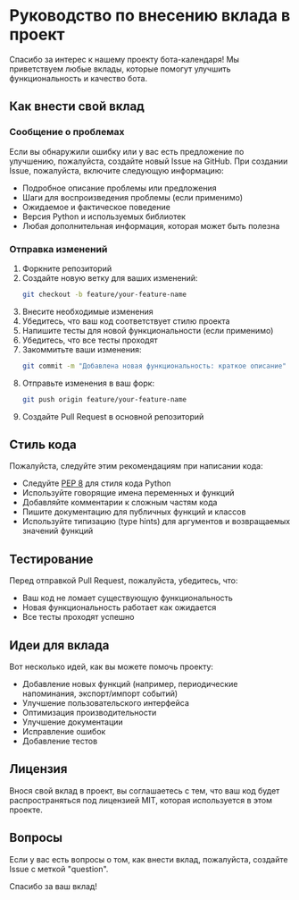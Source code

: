 # Руководство по внесению вклада в проект

Спасибо за интерес к нашему проекту бота-календаря! Мы приветствуем любые вклады, которые помогут улучшить функциональность и качество бота.

## Как внести свой вклад

### Сообщение о проблемах

Если вы обнаружили ошибку или у вас есть предложение по улучшению, пожалуйста, создайте новый Issue на GitHub. При создании Issue, пожалуйста, включите следующую информацию:

- Подробное описание проблемы или предложения
- Шаги для воспроизведения проблемы (если применимо)
- Ожидаемое и фактическое поведение
- Версия Python и используемых библиотек
- Любая дополнительная информация, которая может быть полезна

### Отправка изменений

1. Форкните репозиторий
2. Создайте новую ветку для ваших изменений:
   ```bash
   git checkout -b feature/your-feature-name
   ```
3. Внесите необходимые изменения
4. Убедитесь, что ваш код соответствует стилю проекта
5. Напишите тесты для новой функциональности (если применимо)
6. Убедитесь, что все тесты проходят
7. Закоммитьте ваши изменения:
   ```bash
   git commit -m "Добавлена новая функциональность: краткое описание"
   ```
8. Отправьте изменения в ваш форк:
   ```bash
   git push origin feature/your-feature-name
   ```
9. Создайте Pull Request в основной репозиторий

## Стиль кода

Пожалуйста, следуйте этим рекомендациям при написании кода:

- Следуйте [PEP 8](https://www.python.org/dev/peps/pep-0008/) для стиля кода Python
- Используйте говорящие имена переменных и функций
- Добавляйте комментарии к сложным частям кода
- Пишите документацию для публичных функций и классов
- Используйте типизацию (type hints) для аргументов и возвращаемых значений функций

## Тестирование

Перед отправкой Pull Request, пожалуйста, убедитесь, что:

- Ваш код не ломает существующую функциональность
- Новая функциональность работает как ожидается
- Все тесты проходят успешно

## Идеи для вклада

Вот несколько идей, как вы можете помочь проекту:

- Добавление новых функций (например, периодические напоминания, экспорт/импорт событий)
- Улучшение пользовательского интерфейса
- Оптимизация производительности
- Улучшение документации
- Исправление ошибок
- Добавление тестов

## Лицензия

Внося свой вклад в проект, вы соглашаетесь с тем, что ваш код будет распространяться под лицензией MIT, которая используется в этом проекте.

## Вопросы

Если у вас есть вопросы о том, как внести вклад, пожалуйста, создайте Issue с меткой "question".

Спасибо за ваш вклад!